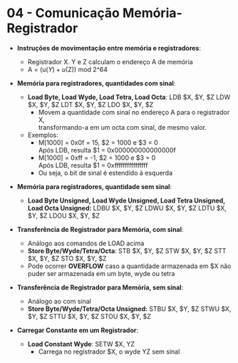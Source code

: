 # 04 - Comunicação Memória-Registrador

* **Instruções de movimentação entre memória e registradores**:
    * Registrador X. Y e Z calculam o endereço A de memória
    * A = (u($Y) + u($Z)) mod 2^64

* **Memória para registradores, quantidades com sinal**:
    * **Load Byte, Load Wyde, Load Tetra, Load Octa**:
            LDB $X, $Y, $Z
            LDW $X, $Y, $Z
            LDT $X, $Y, $Z
            LDO $X, $Y, $Z
        * Movem a quantidade com sinal no endereço A para o registrador X,
        <br>transformando-a em um octa com sinal, de mesmo valor.
    * Exemplos:
        * M[1000] = 0x0f = 15, $2 = 1000 e $3 = 0 <br>
        Após LDB, resulta $1 = 0x000000000000000f
        * M[1000] = 0xff = -1, $2 = 1000 e $3 = 0 <br>
        Após LDB, resulta $1 = 0xffffffffffffffff
        * Ou seja, o bit de sinal é estendido à esquerda

* **Memória para registradores, quantidade sem sinal**:
    * **Load Byte Unsigned, Load Wyde Unsigned, Load Tetra Unsigned,
    Load Octa Unsigned:**
            LDBU $X, $Y, $Z
            LDWU $X, $Y, $Z
            LDTU $X, $Y, $Z
            LDOU $X, $Y, $Z

* **Transferência de Registrador para Memória, com sinal**:
    * Análogo aos comandos de LOAD acima
    * **Store Byte/Wyde/Tetra/Octa**:
            STB $X, $Y, $Z
            STW $X, $Y, $Z
            STT $X, $Y, $Z
            STO $X, $Y, $Z
    * Pode ocorrer **OVERFLOW** caso a quantidade armazenada em $X não
    <br> puder ser armazenada em um byte, wyde ou tetra

* **Transferência de Registrador para Memória, sem sinal**:
    * Análogo ao com sinal
    * **Store Byte/Wyde/Tetra/Octa Unsigned:**
            STBU $X, $Y, $Z
            STWU $X, $Y, $Z
            STTU $X, $Y, $Z
            STOU $X, $Y, $Z

* **Carregar Constante em um Registrador**:
    * **Load Constant Wyde**:
            SETW $X, YZ
        * Carrega no registrador $X, o wyde YZ sem sinal